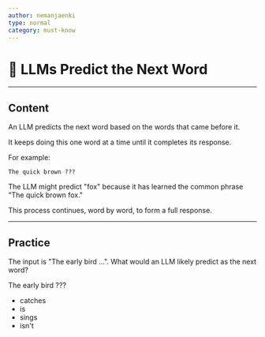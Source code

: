 ```yaml
---
author: nemanjaenki
type: normal
category: must-know
---
```


# 🤖 LLMs Predict the Next Word

---

## Content

An LLM predicts the next word based on the words that came before it.

It keeps doing this one word at a time until it completes its response.

For example:

```
The quick brown ???
```

The LLM might predict "fox" because it has learned the common phrase "The quick brown fox."

This process continues, word by word, to form a full response.

---

## Practice

The input is "The early bird ...". What would an LLM likely predict as the next word?

The early bird ???

- catches
- is
- sings
- isn't
